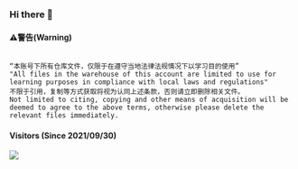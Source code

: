 ### Hi there 👋

<!--
**y11en/y11en** is a ✨ _special_ ✨ repository because its `README.md` (this file) appears on your GitHub profile.

Here are some ideas to get you started:

- 🔭 I’m currently working on ...
- 🌱 I’m currently learning ...
- 👯 I’m looking to collaborate on ...
- 🤔 I’m looking for help with ...
- 💬 Ask me about ...
- 📫 How to reach me: ...
- 😄 Pronouns: ...
- ⚡ Fun fact: ...

![y11en's github stats](https://github-readme-stats.vercel.app/api?username=y11en&show_icons=false)

-->




#### ⚠警告(Warning)
```

“本账号下所有仓库文件，仅限于在遵守当地法律法规情况下以学习目的使用”
"All files in the warehouse of this account are limited to use for learning purposes in compliance with local laws and regulations"
不限于引用，复制等方式获取将视为认同上述条款，否则请立即删除相关文件。
Not limited to citing, copying and other means of acquisition will be deemed to agree to the above terms, otherwise please delete the relevant files immediately.

```

#### Visitors (Since 2021/09/30)
<div>
<img align="left" src="https://count.getloli.com/get/@y11en?theme=asoul">
</div>




